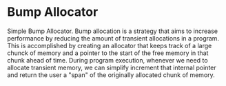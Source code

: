 ﻿# Bump Allocator

 Simple Bump Allocator. Bump allocation is a strategy that aims to increase performance by reducing the amount of transient allocations in a program. This is accomplished by creating an allocator that keeps track of a large chunck of memory and a pointer to the start of  the free memory in that chunk ahead of time. During program execution, whenever we need to allocate transient memory, we can simplify increment that internal pointer and return the user a "span" of the originally allocated chunk of memory.
